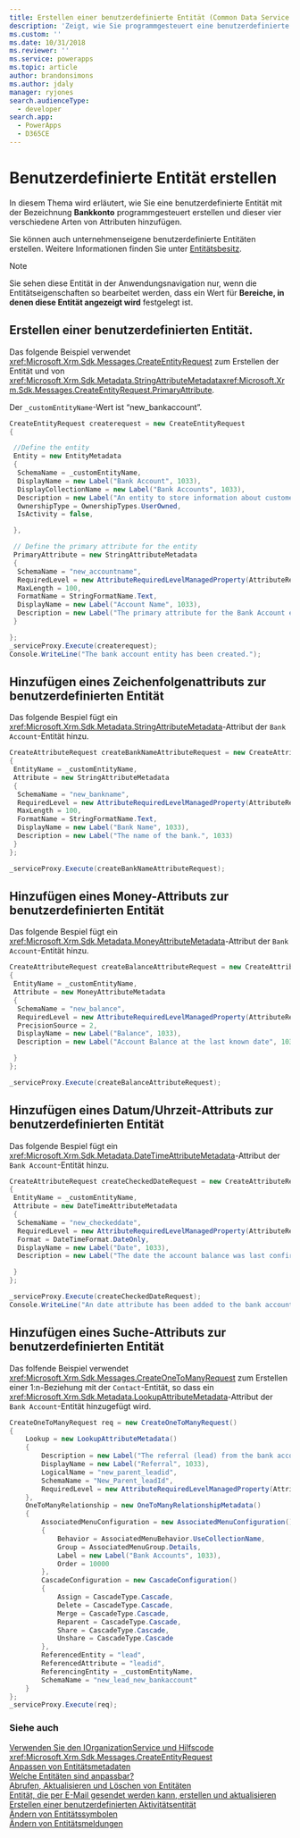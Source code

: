 ```yaml
---
title: Erstellen einer benutzerdefinierte Entität (Common Data Service für Apps) | Microsoft Docs
description: 'Zeigt, wie Sie programmgesteuert eine benutzerdefinierte Entität im Common Data Service (CDS) for Apps erstellen.'
ms.custom: ''
ms.date: 10/31/2018
ms.reviewer: ''
ms.service: powerapps
ms.topic: article
author: brandonsimons
ms.author: jdaly
manager: ryjones
search.audienceType:
  - developer
search.app:
  - PowerApps
  - D365CE
---
```

# <a name="create-custom-entity"></a>Benutzerdefinierte Entität erstellen

In diesem Thema wird erläutert, wie Sie eine benutzerdefinierte Entität mit der Bezeichnung **Bankkonto** programmgesteuert erstellen und dieser vier verschiedene Arten von Attributen hinzufügen.  
  
Sie können auch unternehmenseigene benutzerdefinierte Entitäten erstellen. Weitere Informationen finden Sie unter [Entitätsbesitz](/dynamics365/customer-engagement/developer/introduction-entities#entity-ownership).  
  
> [!NOTE]
>  Sie sehen diese Entität in der Anwendungsnavigation nur, wenn die Entitätseigenschaften so bearbeitet werden, dass ein Wert für **Bereiche, in denen diese Entität angezeigt wird** festgelegt ist.  
  
<a name="BKMK_CreateCustomEntity"></a>   

## <a name="create-a-custom-entity"></a>Erstellen einer benutzerdefinierten Entität.  

 Das folgende Beispiel verwendet <xref:Microsoft.Xrm.Sdk.Messages.CreateEntityRequest> zum Erstellen der Entität und von <xref:Microsoft.Xrm.Sdk.Metadata.StringAttributeMetadata><xref:Microsoft.Xrm.Sdk.Messages.CreateEntityRequest.PrimaryAttribute>.  
  
 Der `_customEntityName`-Wert ist “new_bankaccount”.  
  
```csharp
CreateEntityRequest createrequest = new CreateEntityRequest
{

 //Define the entity
 Entity = new EntityMetadata
 {
  SchemaName = _customEntityName,
  DisplayName = new Label("Bank Account", 1033),
  DisplayCollectionName = new Label("Bank Accounts", 1033),
  Description = new Label("An entity to store information about customer bank accounts", 1033),
  OwnershipType = OwnershipTypes.UserOwned,
  IsActivity = false,

 },

 // Define the primary attribute for the entity
 PrimaryAttribute = new StringAttributeMetadata
 {
  SchemaName = "new_accountname",
  RequiredLevel = new AttributeRequiredLevelManagedProperty(AttributeRequiredLevel.None),
  MaxLength = 100,
  FormatName = StringFormatName.Text,
  DisplayName = new Label("Account Name", 1033),
  Description = new Label("The primary attribute for the Bank Account entity.", 1033)
 }

};
_serviceProxy.Execute(createrequest);
Console.WriteLine("The bank account entity has been created.");
```  
  
<a name="BKMK_AddStringAttribute"></a>   

## <a name="add-a-string-attribute-to-the-custom-entity"></a>Hinzufügen eines Zeichenfolgenattributs zur benutzerdefinierten Entität  

Das folgende Bespiel fügt ein <xref:Microsoft.Xrm.Sdk.Metadata.StringAttributeMetadata>-Attribut der `Bank Account`-Entität hinzu.  
  
```csharp
CreateAttributeRequest createBankNameAttributeRequest = new CreateAttributeRequest
{
 EntityName = _customEntityName,
 Attribute = new StringAttributeMetadata
 {
  SchemaName = "new_bankname",
  RequiredLevel = new AttributeRequiredLevelManagedProperty(AttributeRequiredLevel.None),
  MaxLength = 100,
  FormatName = StringFormatName.Text,
  DisplayName = new Label("Bank Name", 1033),
  Description = new Label("The name of the bank.", 1033)
 }
};

_serviceProxy.Execute(createBankNameAttributeRequest);
```
  
<a name="BKMK_AddMoneyAttribute"></a>   

## <a name="add-a-money-attribute-to-the-custom-entity"></a>Hinzufügen eines Money-Attributs zur benutzerdefinierten Entität  

 Das folgende Bespiel fügt ein <xref:Microsoft.Xrm.Sdk.Metadata.MoneyAttributeMetadata>-Attribut der `Bank Account`-Entität hinzu.  
  
```csharp
CreateAttributeRequest createBalanceAttributeRequest = new CreateAttributeRequest
{
 EntityName = _customEntityName,
 Attribute = new MoneyAttributeMetadata
 {
  SchemaName = "new_balance",
  RequiredLevel = new AttributeRequiredLevelManagedProperty(AttributeRequiredLevel.None),
  PrecisionSource = 2,
  DisplayName = new Label("Balance", 1033),
  Description = new Label("Account Balance at the last known date", 1033),

 }
};

_serviceProxy.Execute(createBalanceAttributeRequest);

```  
  
<a name="BKMK_AddDateTimeAttribute"></a>   

## <a name="add-a-datetime-attribute-to-the-custom-entity"></a>Hinzufügen eines Datum/Uhrzeit-Attributs zur benutzerdefinierten Entität  

Das folgende Bespiel fügt ein <xref:Microsoft.Xrm.Sdk.Metadata.DateTimeAttributeMetadata>-Attribut der `Bank Account`-Entität hinzu.  
  
```csharp
CreateAttributeRequest createCheckedDateRequest = new CreateAttributeRequest
{
 EntityName = _customEntityName,
 Attribute = new DateTimeAttributeMetadata
 {
  SchemaName = "new_checkeddate",
  RequiredLevel = new AttributeRequiredLevelManagedProperty(AttributeRequiredLevel.None),
  Format = DateTimeFormat.DateOnly,
  DisplayName = new Label("Date", 1033),
  Description = new Label("The date the account balance was last confirmed", 1033)

 }
};

_serviceProxy.Execute(createCheckedDateRequest);
Console.WriteLine("An date attribute has been added to the bank account entity.");
```
  
<a name="BKMK_AddLookupAttribute"></a>
   
## <a name="add-a-lookup-attribute-to-the-custom-entity"></a>Hinzufügen eines Suche-Attributs zur benutzerdefinierten Entität 
 
 Das folfende Beispiel verwendet <xref:Microsoft.Xrm.Sdk.Messages.CreateOneToManyRequest> zum Erstellen einer 1:n-Beziehung mit der `Contact`-Entität, so dass ein <xref:Microsoft.Xrm.Sdk.Metadata.LookupAttributeMetadata>-Attribut der `Bank Account`-Entität hinzugefügt wird.  
  
```csharp
CreateOneToManyRequest req = new CreateOneToManyRequest()
{
    Lookup = new LookupAttributeMetadata()
    {
        Description = new Label("The referral (lead) from the bank account owner", 1033),
        DisplayName = new Label("Referral", 1033),
        LogicalName = "new_parent_leadid",
        SchemaName = "New_Parent_leadId",
        RequiredLevel = new AttributeRequiredLevelManagedProperty(AttributeRequiredLevel.Recommended)
    },
    OneToManyRelationship = new OneToManyRelationshipMetadata()
    {
        AssociatedMenuConfiguration = new AssociatedMenuConfiguration()
        {
            Behavior = AssociatedMenuBehavior.UseCollectionName,
            Group = AssociatedMenuGroup.Details,
            Label = new Label("Bank Accounts", 1033),
            Order = 10000
        },
        CascadeConfiguration = new CascadeConfiguration()
        {
            Assign = CascadeType.Cascade,
            Delete = CascadeType.Cascade,
            Merge = CascadeType.Cascade,
            Reparent = CascadeType.Cascade,
            Share = CascadeType.Cascade,
            Unshare = CascadeType.Cascade
        },
        ReferencedEntity = "lead",
        ReferencedAttribute = "leadid",
        ReferencingEntity = _customEntityName,
        SchemaName = "new_lead_new_bankaccount"
    }
};
_serviceProxy.Execute(req);
```
  
### <a name="see-also"></a>Siehe auch  
 [Verwenden Sie den IOrganizationService und Hilfscode](/dynamics365/customer-engagement/developer/use-sample-helper-code)   
 <xref:Microsoft.Xrm.Sdk.Messages.CreateEntityRequest>   
 [Anpassen von Entitätsmetadaten](../customize-entity-metadata.md)   
 [Welche Entitäten sind anpassbar?](/dynamics365/customer-engagement/developer/which-entities-are-customizable)   
 [Abrufen, Aktualisieren und Löschen von Entitäten](/dynamics365/customer-engagement/developer/retrieve-update-delete-entities)   
 [Entität, die per E-Mail gesendet werden kann, erstellen und aktualisieren](/dynamics365/customer-engagement/developer/create-update-entity-emailed)   
 [Erstellen einer benutzerdefinierten Aktivitätsentität](/dynamics365/customer-engagement/developer/create-custom-activity-entity)   
 [Ändern von Entitätssymbolen](/dynamics365/customer-engagement/developer/modify-icons-entity)   
 [Ändern von Entitätsmeldungen](/dynamics365/customer-engagement/developer/modify-messages-entity)
